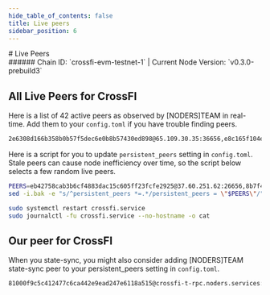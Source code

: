 ```yaml
---
hide_table_of_contents: false
title: Live peers
sidebar_position: 6
---
```


<div class="h1-with-icon icon-crossfi">
# Live Peers
</div>
###### Chain ID: `crossfi-evm-testnet-1` | Current Node Version: `v0.3.0-prebuild3`

## All Live Peers for CrossFI
Here is a list of 42 active peers as observed by [NODERS]TEAM in real-time. Add them to your `config.toml` if you have trouble finding peers.

```bash
2e6308d166b358b0b57f5dec6e0b8b57430ed898@65.109.30.35:36656,e8c165f104e9521813be67ea14fef72afbd6e66d@65.109.115.56:36656,b88d969ba0e158da1b4066f5c17af9da68c52c7a@65.109.53.24:44656,35d54b42a85e589ddf30cebe629b8e3a8daa5e2b@65.109.30.150:36656,54d39f9900e89427df4cb78c8b4e0dccc36d8485@65.109.68.69:26656,8dd34015b54dbd049e8fb45133728dafea4f3419@65.109.232.162:26656,2aafb5304c712f7aa37db9be2869cc84c790d13f@37.27.7.169:26656,083726954b2b2190d91bcac3819aefe3fa8cb193@91.218.244.83:21656,c8333d73f10b6cc83a5a10dfa51a374366ebd56d@5.75.131.173:26656,e70bb3d11fb5eea73b2938b09442c911b475145f@49.13.203.185:26056,8b66ffd88c967f7903145aed74f792721785a04b@185.250.37.122:11656,fd425bb6d95b2abdcc74e5b44f3ae6c16a38d0ac@168.119.96.10:26656,62adff3a93a838d9fa46fad4015cbb2a00ca36ba@148.251.235.130:19656,03cdf2792e994e15e17d8698346f31de570533af@136.243.104.103:23956,c810c88b75e47991897b105059160c010387825f@168.119.97.26:26656,5301b7903d8bf74a183ff3316bb8645f18950da3@37.120.173.44:11456,68f34017444b6feb6c00daf2dcdc72bc277b4136@84.46.249.218:26656,4b6c13b8820fd6c1bcf5e36c3097a1b64e4e3b8c@152.53.18.245:11656,eb42758cab3b6cf4883dac15c605ff23fcfe2925@37.60.251.62:26656,32c89272660d0d30c5db77b19e48ad980cc24bd9@37.60.238.126:36656,a6bd4324b0247ede4fe8c7521f2e9267cb5b7bd2@81.0.220.178:13656,4dbf9662be216b57b33a7c78c98f63593d16a3cd@65.108.127.160:46656,1e73da0b04fc067147dac665800f39d439c7c2bf@144.91.126.238:11656,4975453979deeb048e3f5d4ad07959928f3069b8@51.81.185.180:36656,57757c6e0cfae31ab548e2e31bf27f964fe701e4@128.199.224.200:26656,087e70916b110025e25626c41a1173166be9f2db@65.21.32.216:60856,dda09f9625cab3fb655c22ef85d756fc77132b9d@167.235.102.45:10956,39ab4ec04d314c27bdfffa045a7b1b58806382ea@15.235.144.20:14656,660e9306994e8e6690c0f076be45a4439c78fe0d@198.244.215.141:30656,c90c4360be9ff903c4c58f4bb5a1e0322640616a@167.235.12.38:14656,bac7399246b676462f01ce7c675d1db9a500a489@37.27.59.71:26056,d2e91f7beb01e0bade12a7bae7c78bfee0ef7ca4@95.217.199.12:26605,49329ba22c738e0a8ba172e84e187f0f8409e419@95.216.22.44:16656,55352556de7f26d85ff8b83bb4d6552a2dac8964@37.60.238.186:36656,b3e04f754675ec53919a26ea990918f8f7bd69e5@144.217.68.182:26056,66bdf53ec0c2ceeefd9a4c29d7f7926e136f114a@65.109.36.231:36656,5ebd3b1590d7383c0bb6696ad364934d7f1c984e@160.202.128.199:56156,c8914e513463791d91cc9ab35035c0c1111f307f@84.247.183.225:36656,24f414646750bae4afb1190f80140851dc702b65@159.223.194.26:26056,bf6ae47aa4746811d47d495f3ae1987118541343@65.109.93.152:26806,8b7f44a0e04fe817e089839b8a2e69189f024d5d@37.60.246.80:15656,2ce3b5d3ce236afe1fe1f4024c888ea59febac4a@65.108.206.118:60556
```

Here is a script for you to update `persistent_peers` setting in `config.toml`. Stale peers can cause node inefficiency over time, so the script below selects a few random live peers.

```bash
PEERS=eb42758cab3b6cf4883dac15c605ff23fcfe2925@37.60.251.62:26656,8b7f44a0e04fe817e089839b8a2e69189f024d5d@37.60.246.80:15656,bac7399246b676462f01ce7c675d1db9a500a489@37.27.59.71:26056,2ce3b5d3ce236afe1fe1f4024c888ea59febac4a@65.108.206.118:60556,4975453979deeb048e3f5d4ad07959928f3069b8@51.81.185.180:36656
sed -i.bak -e "s/^persistent_peers *=.*/persistent_peers = \"$PEERS\"/" ~/.mineplex-chain/config/config.toml

sudo systemctl restart crossfi.service
sudo journalctl -fu crossfi.service --no-hostname -o cat
```

## Our peer for CrossFI
When you state-sync, you might also consider adding [NODERS]TEAM state-sync peer to your persistent_peers setting in `config.toml`.

```bash
81000f9c5c412477c6ca442e9ead247e6118a515@crossfi-t-rpc.noders.services:12656
```